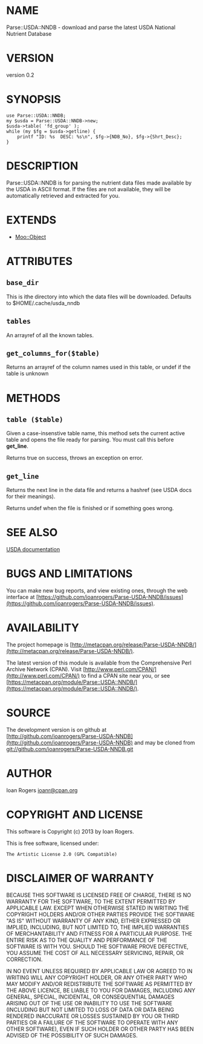 # NAME

Parse::USDA::NNDB - download and parse the latest USDA National Nutrient Database

# VERSION

version 0.2

# SYNOPSIS

    use Parse::USDA::NNDB;
    my $usda = Parse::USDA::NNDB->new;
    $usda->table( 'fd_group' );
    while (my $fg = $usda->getline) {
        printf "ID: %s  DESC: %s\n", $fg->{NDB_No}, $fg->{Shrt_Desc};
    }

# DESCRIPTION

Parse::USDA::NNDB is for parsing the nutrient data files made available by the
USDA in ASCII format. If the files are not available, they will be automatically
retrieved and extracted for you.

# EXTENDS

- [Moo::Object](http://search.cpan.org/perldoc?Moo::Object)

# ATTRIBUTES

## `base_dir`

This is ithe directory into which the data files will be downloaded.
Defaults to $HOME/.cache/usda\_nndb

## `tables`

An arrayref of all the known tables.

## `get_columns_for($table)`

Returns an arrayref of the column names used in this table, or undef if the
table is unknown

# METHODS

## `table ($table)`

Given a case-insenstive table name, this method sets the current active table
and opens the file ready for parsing. You must call this before __get\_line__.

Returns true on success, throws an exception on error.

## `get_line`

Returns the next line in the data file and returns a hashref
(see USDA docs for their meanings).

Returns undef when the file is finished or if something goes wrong.

# SEE ALSO

[USDA documentation](http://www.ars.usda.gov/Services/docs.htm?docid=8964)

# BUGS AND LIMITATIONS

You can make new bug reports, and view existing ones, through the
web interface at [https://github.com/ioanrogers/Parse-USDA-NNDB/issues](https://github.com/ioanrogers/Parse-USDA-NNDB/issues).

# AVAILABILITY

The project homepage is [http://metacpan.org/release/Parse-USDA-NNDB/](http://metacpan.org/release/Parse-USDA-NNDB/).

The latest version of this module is available from the Comprehensive Perl
Archive Network (CPAN). Visit [http://www.perl.com/CPAN/](http://www.perl.com/CPAN/) to find a CPAN
site near you, or see [https://metacpan.org/module/Parse::USDA::NNDB/](https://metacpan.org/module/Parse::USDA::NNDB/).

# SOURCE

The development version is on github at [http://github.com/ioanrogers/Parse-USDA-NNDB](http://github.com/ioanrogers/Parse-USDA-NNDB)
and may be cloned from [git://github.com/ioanrogers/Parse-USDA-NNDB.git](git://github.com/ioanrogers/Parse-USDA-NNDB.git)

# AUTHOR

Ioan Rogers <ioanr@cpan.org>

# COPYRIGHT AND LICENSE

This software is Copyright (c) 2013 by Ioan Rogers.

This is free software, licensed under:

    The Artistic License 2.0 (GPL Compatible)

# DISCLAIMER OF WARRANTY

BECAUSE THIS SOFTWARE IS LICENSED FREE OF CHARGE, THERE IS NO WARRANTY
FOR THE SOFTWARE, TO THE EXTENT PERMITTED BY APPLICABLE LAW. EXCEPT
WHEN OTHERWISE STATED IN WRITING THE COPYRIGHT HOLDERS AND/OR OTHER
PARTIES PROVIDE THE SOFTWARE "AS IS" WITHOUT WARRANTY OF ANY KIND,
EITHER EXPRESSED OR IMPLIED, INCLUDING, BUT NOT LIMITED TO, THE
IMPLIED WARRANTIES OF MERCHANTABILITY AND FITNESS FOR A PARTICULAR
PURPOSE. THE ENTIRE RISK AS TO THE QUALITY AND PERFORMANCE OF THE
SOFTWARE IS WITH YOU. SHOULD THE SOFTWARE PROVE DEFECTIVE, YOU ASSUME
THE COST OF ALL NECESSARY SERVICING, REPAIR, OR CORRECTION.

IN NO EVENT UNLESS REQUIRED BY APPLICABLE LAW OR AGREED TO IN WRITING
WILL ANY COPYRIGHT HOLDER, OR ANY OTHER PARTY WHO MAY MODIFY AND/OR
REDISTRIBUTE THE SOFTWARE AS PERMITTED BY THE ABOVE LICENCE, BE LIABLE
TO YOU FOR DAMAGES, INCLUDING ANY GENERAL, SPECIAL, INCIDENTAL, OR
CONSEQUENTIAL DAMAGES ARISING OUT OF THE USE OR INABILITY TO USE THE
SOFTWARE (INCLUDING BUT NOT LIMITED TO LOSS OF DATA OR DATA BEING
RENDERED INACCURATE OR LOSSES SUSTAINED BY YOU OR THIRD PARTIES OR A
FAILURE OF THE SOFTWARE TO OPERATE WITH ANY OTHER SOFTWARE), EVEN IF
SUCH HOLDER OR OTHER PARTY HAS BEEN ADVISED OF THE POSSIBILITY OF SUCH
DAMAGES.
